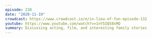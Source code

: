 ```yaml
---
episode: 238
date: "2020-11-19"
crowdcast: https://www.crowdcast.io/e/in-lieu-of-fun-episode-132
youtube: https://www.youtube.com/watch?v=1nY5IQS8xMQ
summary: Discussing acting, film, and interesting family stories
---
```

